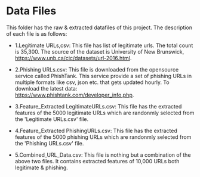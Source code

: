 # Data Files

This folder has the raw & extracted datafiles of this project. The description of each file is as follows:

* 1.Legitimate URLs,csv: This file has list of legitimate urls. The total count is 35,300. The source of the dataset is University of New Brunswick, https://www.unb.ca/cic/datasets/url-2016.html. 

* 2.Phishing URLs.csv: This file is downloaded from the opensource service called PhishTank. This service provide a set of phishing URLs in multiple formats like csv, json etc. that gets updated hourly. To download the latest data: https://www.phishtank.com/developer_info.php.

* 3.Feature_Extracted LegitimateURLs.csv: This file has the extracted features of the 5000 legitimate URLs which are randonmly selected from the 'Legitimate URLs.csv' file.

* 4.Feature_Extracted PhishingURLs.csv: This file has the extracted features of the 5000 phishing URLs which are randonmly selected from the 'Phishing URLs.csv' file.

* 5.Combined_URL_Data.csv: This file is nothing but a combination of the above two files. It contains extracted features of 10,000 URLs both legitimate & phishing.

